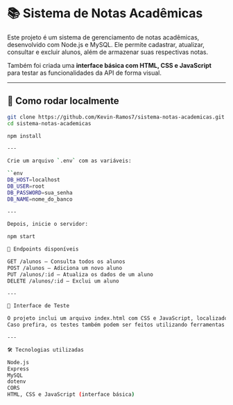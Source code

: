 # 📚 Sistema de Notas Acadêmicas

Este projeto é um sistema de gerenciamento de notas acadêmicas, desenvolvido com Node.js e MySQL. Ele permite cadastrar, atualizar, consultar e excluir alunos, além de armazenar suas respectivas notas.

Também foi criada uma **interface básica com HTML, CSS e JavaScript** para testar as funcionalidades da API de forma visual.

---

## 🚀 Como rodar localmente

```bash
git clone https://github.com/Kevin-Ramos7/sistema-notas-academicas.git
cd sistema-notas-academicas

npm install

---

Crie um arquivo `.env` com as variáveis:

``env
DB_HOST=localhost
DB_USER=root
DB_PASSWORD=sua_senha
DB_NAME=nome_do_banco

---

Depois, inicie o servidor:

npm start

📌 Endpoints disponíveis

GET /alunos – Consulta todos os alunos
POST /alunos – Adiciona um novo aluno
PUT /alunos/:id – Atualiza os dados de um aluno
DELETE /alunos/:id – Exclui um aluno

---

🧪 Interface de Teste

O projeto inclui um arquivo index.html com CSS e JavaScript, localizado na raiz ou pasta pública, que pode ser aberto diretamente no navegador para testar os endpoints da API de forma simples e visual.
Caso prefira, os testes também podem ser feitos utilizando ferramentas como Postman ou Insomnia.

---

🛠️ Tecnologias utilizadas

Node.js
Express
MySQL
dotenv
CORS
HTML, CSS e JavaScript (interface básica)





